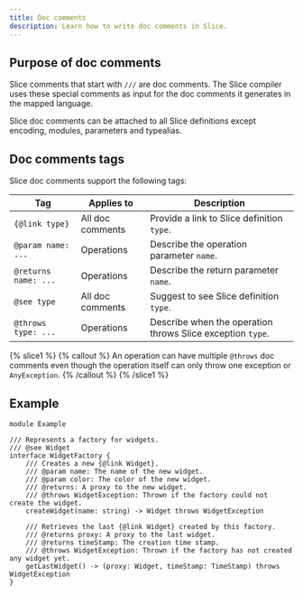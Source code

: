 ```yaml
---
title: Doc comments
description: Learn how to write doc comments in Slice.
---
```


## Purpose of doc comments

Slice comments that start with `///` are doc comments. The Slice compiler uses these special comments as input for the
doc comments it generates in the mapped language.

Slice doc comments can be attached to all Slice definitions except encoding, modules, parameters and typealias.

## Doc comments tags

Slice doc comments support the following tags:

| Tag                           | Applies to       | Description                                                    |
|-------------------------------|----------------- |----------------------------------------------------------------|
| `{@link type}`                | All doc comments | Provide a link to Slice definition `type`.                     |
| `@param name: ...`            | Operations       | Describe the operation parameter `name`.                       |
| `@returns name: ...`          | Operations       | Describe the return parameter `name`.                          |
| `@see type`                   | All doc comments | Suggest to see Slice definition `type`.                        |
| `@throws type: ... `          | Operations       | Describe when the operation throws Slice exception `type`.     |

{% slice1 %}
{% callout %}
An operation can have multiple `@throws` doc comments even though the operation itself can only throw one exception or
`AnyException`.
{% /callout %}
{% /slice1 %}

## Example

```slice
module Example

/// Represents a factory for widgets.
/// @see Widget
interface WidgetFactory {
    /// Creates a new {@link Widget}.
    /// @param name: The name of the new widget.
    /// @param color: The color of the new widget.
    /// @returns: A proxy to the new widget.
    /// @throws WidgetException: Thrown if the factory could not create the widget.
    createWidget(name: string) -> Widget throws WidgetException

    /// Retrieves the last {@link Widget} created by this factory.
    /// @returns proxy: A proxy to the last widget.
    /// @returns timeStamp: The creation time stamp.
    /// @throws WidgetException: Thrown if the factory has not created any widget yet.
    getLastWidget() -> (proxy: Widget, timeStamp: TimeStamp) throws WidgetException
}
```
